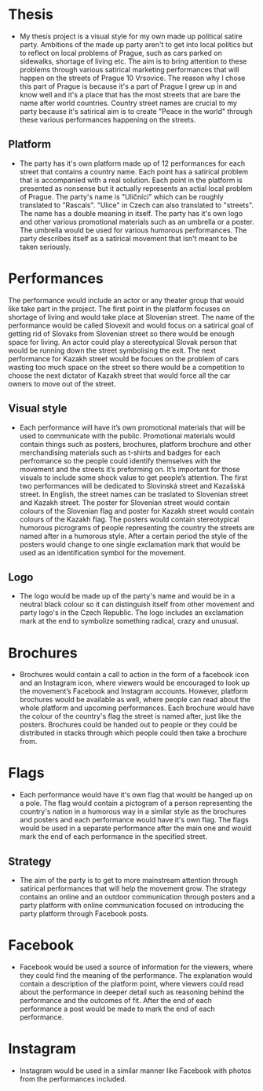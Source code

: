 # Thesis

* My thesis project is a visual style for my own made up political satire party. Ambitions of the made up party aren't to get into local politics but to reflect on local problems of Prague, such as cars parked on sidewalks, shortage of living etc. The aim is to bring attention to these problems through various satirical marketing performances that will happen on the streets of Prague 10 Vrsovice. The reason why I chose this part of Prague is because it's a part of Prague I grew up in and know well and it's a place that has the most streets that are bare the name after world countries. Country street names are crucial to my party because it's satirical aim is to create "Peace in the world" through these various performances happening on the streets. 

## Platform

* The party has it's own platform made up of 12 performances for each street that contains a country name. Each point has a satirical problem that is accompanied with a real solution. Each point in the platform is presented as nonsense but it actually represents an actial local problem of Prague. The party's name is "Uličníci" which can be roughly translated to "Rascals". "Ulice" in Czech can also translated to "streets". The name has a double meaning in itself. The party has it's own logo and other various promotional materials such as an umbrella or a poster. The umbrella would be used for various humorous performances. The party describes itself as a satirical movement that isn't meant to be taken seriously. 

# Performances

The performance would include an actor or any theater group that would like take part in the project. The first point in the platform focuses on shortage of living and would take place at Slovenian street. The name of the performance would be called Slovexit and would focus on a satirical goal of getting rid of Slovaks from Slovenian street so there would be enough space for living. An actor could play a stereotypical Slovak person that would be running down the street symbolising the exit. The next performance for Kazakh street would be focues on the problem of cars wasting too much space on the street so there would be a competition to choose the next dictator of Kazakh street that would force all the car owners to move out of the street. 

## Visual style

* Each performance will have it’s own promotional materials that will be used to communicate with the public. Promotional materials would contain things such as posters, brochures, platform brochure and other merchandising materials such as t-shirts and badges for each perfromance so the people could identify themselves with the movement and the streets it’s preforming on.  It’s important for those visuals to include some shock value to get people’s attention. The first two performances will be dedicated to Slovinská street and Kazašská street. In English, the street names can be traslated to Slovenian street and Kazakh street. The poster for Slovenian street would contain colours of the Slovenian flag and poster for Kazakh street would contain colours of the Kazakh flag. The posters would contain stereotypical humorous picrograms of people representing the country the streets are named after in a humorous style. After a certain period the style of the posters would change to one single exclamation mark that would be used as an identification symbol for the movement. 

## Logo 

* The logo would be made up of the party's name and would be in a neutral black colour so it can distinguish itself from other movement and party logo's in the Czech Republic. The logo includes an exclamation mark at the end to symbolize something radical, crazy and unusual. 

# Brochures 

* Brochures would contain a call to action in the form of a facebook icon and an Instagram icon, where viewers would be encouraged to look up the movement’s Facebook and Instagram accounts. However, platform brochures would be available as well, where people can read about the whole platform and upcoming performances. Each brochure would have the colour of the country's flag the street is named after, just like the posters. Brochures could be handed out to people or they could be distributed in stacks through which people could then take a brochure from. 

# Flags 

* Each performance would have it's own flag that would be hanged up on a pole. The flag would contain a pictogram of a person representing the country's nation in a humorous way in a similar style as the brochures and posters and each performance would have it's own flag. The flags would be used in a separate performance after the main one and would mark the end of each performance in the specified street. 

## Strategy 

* The aim of the party is to get to more mainstream attention through satirical performances that will help the movement grow. The strategy contains an online and an outdoor communication through posters and a party platform with online communication focused on introducing the party platform through Facebook posts.  

# Facebook 

* Facebook would be used a source of information for the viewers, where they could find the meaning of the performance. The explanation would contain a description of the platform point, where viewers could read about the performance in deeper detail such as reasoning behind the performance and the outcomes of fit. After the end of each performance a post would be made to mark the end of each performance.

# Instagram

* Instagram would be used in a similar manner like Facebook with photos from the performances included. 





